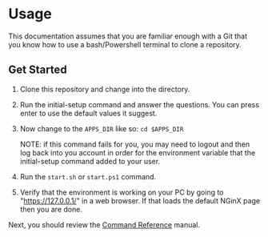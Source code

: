 # Usage

This documentation assumes that you are familiar enough with a Git that you know how to use a bash/Powershell terminal
to clone a repository.

## Get Started
1. Clone this repository and change into the directory.

2. Run the initial-setup command and answer the questions. You can press enter to use the default values it suggest.

3. Now change to the `APPS_DIR` like so: `cd $APPS_DIR`

   NOTE: if this command fails for you, you may need to logout and then log back into you account in order for the 
   environment variable that the initial-setup command added to your user.

5. Run the `start.sh` or `start.ps1` command.

6. Verify that the environment is working on your PC by going to 
   "https://127.0.0.1/" in a web browser. If that loads the default NGinX page then you are done.

Next, you should review the [Command Reference](command-reference.md) manual.
